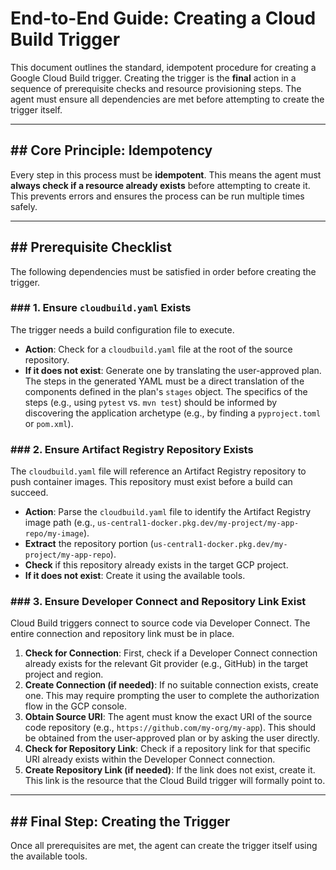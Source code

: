 # End-to-End Guide: Creating a Cloud Build Trigger

This document outlines the standard, idempotent procedure for creating a Google Cloud Build trigger. Creating the trigger is the **final** action in a sequence of prerequisite checks and resource provisioning steps. The agent must ensure all dependencies are met before attempting to create the trigger itself.

---

## ## Core Principle: Idempotency

Every step in this process must be **idempotent**. This means the agent must **always check if a resource already exists** before attempting to create it. This prevents errors and ensures the process can be run multiple times safely.

---

## ## Prerequisite Checklist

The following dependencies must be satisfied in order before creating the trigger.

### ### 1. Ensure `cloudbuild.yaml` Exists

The trigger needs a build configuration file to execute.

* **Action**: Check for a `cloudbuild.yaml` file at the root of the source repository.
* **If it does not exist**: Generate one by translating the user-approved plan. The steps in the generated YAML must be a direct translation of the components defined in the plan's `stages` object. The specifics of the steps (e.g., using `pytest` vs. `mvn test`) should be informed by discovering the application archetype (e.g., by finding a `pyproject.toml` or `pom.xml`).

### ### 2. Ensure Artifact Registry Repository Exists

The `cloudbuild.yaml` file will reference an Artifact Registry repository to push container images. This repository must exist before a build can succeed.

* **Action**: Parse the `cloudbuild.yaml` file to identify the Artifact Registry image path (e.g., `us-central1-docker.pkg.dev/my-project/my-app-repo/my-image`).
* **Extract** the repository portion (`us-central1-docker.pkg.dev/my-project/my-app-repo`).
* **Check** if this repository already exists in the target GCP project.
* **If it does not exist**: Create it using the available tools.

### ### 3. Ensure Developer Connect and Repository Link Exist

Cloud Build triggers connect to source code via Developer Connect. The entire connection and repository link must be in place.

1.  **Check for Connection**: First, check if a Developer Connect connection already exists for the relevant Git provider (e.g., GitHub) in the target project and region.
2.  **Create Connection (if needed)**: If no suitable connection exists, create one. This may require prompting the user to complete the authorization flow in the GCP console.
3.  **Obtain Source URI**: The agent must know the exact URI of the source code repository (e.g., `https://github.com/my-org/my-app`). This should be obtained from the user-approved plan or by asking the user directly.
4.  **Check for Repository Link**: Check if a repository link for that specific URI already exists within the Developer Connect connection.
5.  **Create Repository Link (if needed)**: If the link does not exist, create it. This link is the resource that the Cloud Build trigger will formally point to.

---

## ## Final Step: Creating the Trigger

Once all prerequisites are met, the agent can create the trigger itself using the available tools.